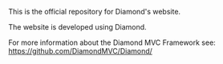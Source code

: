 This is the official repository for Diamond's website.

The website is developed using Diamond.

For more information about the Diamond MVC Framework see: https://github.com/DiamondMVC/Diamond/
